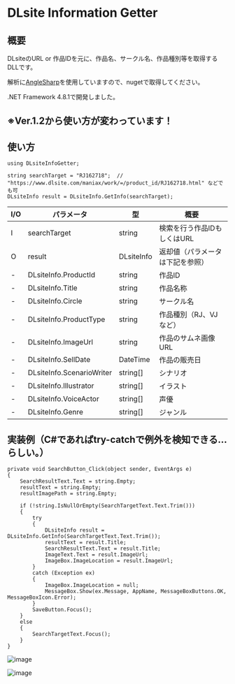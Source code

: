 # DLsite Information Getter
## 概要
DLsiteのURL or 作品IDを元に、作品名、サークル名、作品種別等を取得するDLLです。

解析に[AngleSharp](https://github.com/AngleSharp/AngleSharp)を使用していますので、nugetで取得してください。

.NET Framework 4.8.1で開発しました。

## ※Ver.1.2から使い方が変わっています！


## 使い方
	using DLsiteInfoGetter;
 
	string searchTarget = "RJ162718";  // "https://www.dlsite.com/maniax/work/=/product_id/RJ162718.html" などでも可
	DLsiteInfo result = DLsiteInfo.GetInfo(searchTarget);


| I/O | パラメータ | 型 | 概要 |
|-----|-------------|----|----|
|  I  | searchTarget | string | 検索を行う作品IDもしくはURL |
|  O  | result | DLsiteInfo | 返却値（パラメータは下記を参照） |
|  -  | DLsiteInfo.ProductId | string | 作品ID |
|  -  | DLsiteInfo.Title | string | 作品名称 |
|  -  | DLsiteInfo.Circle | string | サークル名 |
|  -  | DLsiteInfo.ProductType | string | 作品種別（RJ、VJなど） |
|  -  | DLsiteInfo.ImageUrl | string | 作品のサムネ画像URL |
|  -  | DLsiteInfo.SellDate | DateTime | 作品の販売日 |
|  -  | DLsiteInfo.ScenarioWriter | string[] | シナリオ |
|  -  | DLsiteInfo.Illustrator | string[] | イラスト |
|  -  | DLsiteInfo.VoiceActor | string[] | 声優 |
|  -  | DLsiteInfo.Genre | string[] | ジャンル |



## 実装例（C#であればtry-catchで例外を検知できる…らしい。）
	private void SearchButton_Click(object sender, EventArgs e)
	{
		SearchResultText.Text = string.Empty;
		resultText = string.Empty;
		resultImagePath = string.Empty;

		if (!string.IsNullOrEmpty(SearchTargetText.Text.Trim()))
		{
			try
			{
				DLsiteInfo result = DLsiteInfo.GetInfo(SearchTargetText.Text.Trim());
				resultText = result.Title;
				SearchResultText.Text = result.Title;
				ImageText.Text = result.ImageUrl;
				ImageBox.ImageLocation = result.ImageUrl;
			}
			catch (Exception ex)
			{
				ImageBox.ImageLocation = null;
				MessageBox.Show(ex.Message, AppName, MessageBoxButtons.OK, MessageBoxIcon.Error);
			}
			SaveButton.Focus();
		}
		else
		{
			SearchTargetText.Focus();
		}
	}

 
![image](https://github.com/dekotan24/DLsiteInfoGetter/assets/27037519/47761f44-78d6-45e5-8b2d-fef498ab74f2)

![image](https://github.com/dekotan24/DLsiteInfoGetter/assets/27037519/4720e3ff-fad5-44da-a963-6d2bc3a8b136)

